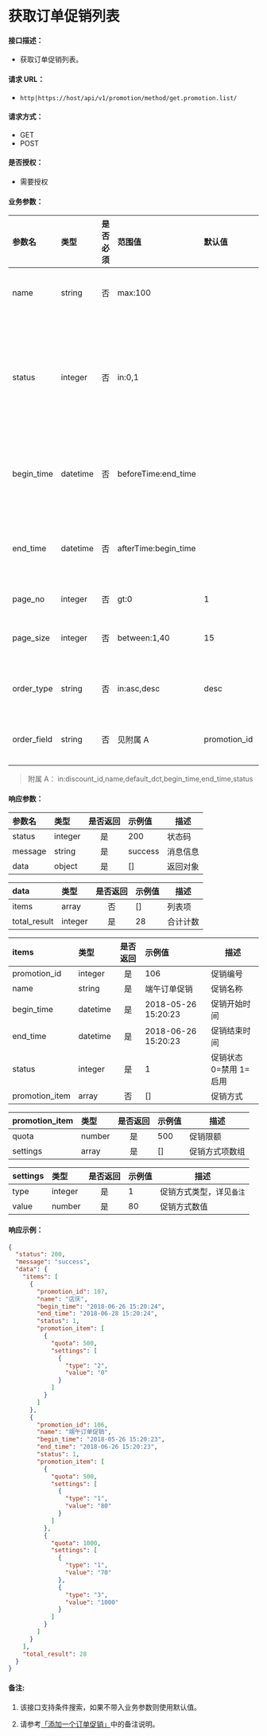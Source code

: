 # 获取订单促销列表

#### 接口描述：
- 获取订单促销列表。

#### 请求 URL：
- `http|https://host/api/v1/promotion/method/get.promotion.list/`

#### 请求方式：
- GET
- POST

#### 是否授权：
- 需要授权

#### 业务参数：
|参数名|类型|是否必须|范围值|默认值|示例值|描述|
|:----|:---|:---:|:-----|:-----|:-----|-----|
|name |string |否 |max:100 | |店庆 |促销名称 |
|status |integer |否 |in:0,1 | |1 |促销状态 0=禁用 1=启用 |
|begin_time |datetime |否 |beforeTime:end_time | |2018-06-01 00:00:00 |促销开始时间 |
|end_time |datetime |否 |afterTime:begin_time | |2018-06-30 00:00:00 |促销结束时间 |
|page_no |integer |否 |gt:0 |1 |1 |页码 |
|page_size |integer |否 |between:1,40 |15 |15 |每页数量 |
|order_type |string |否 |in:asc,desc |desc |asc |排序方式 |
|order_field |string |否 |见附属 A |promotion_id |status |排序字段 |

> 附属 A：
in:discount_id,name,default_dct,begin_time,end_time,status

#### 响应参数：
|参数名|类型|是否返回|示例值|描述|
|:-----|:-----|:---:|:-----|-----|
|status |integer |是 |200 |状态码 |
|message |string |是 |success |消息信息 |
|data |object |是 |[] |返回对象 |

|data|类型|是否返回|示例值|描述|
|:-----|:-----|:---:|:-----|-----|
|items |array |否 |[] |列表项 |
|total_result |integer |是 |28 |合计计数 |

|items|类型|是否返回|示例值|描述|
|:-----|:-----|:---:|:-----|-----|
|promotion_id |integer |是 |106 |促销编号 |
|name |string |是 |端午订单促销 |促销名称 |
|begin_time |datetime |是 |2018-05-26 15:20:23 |促销开始时间 |
|end_time |datetime |是 |2018-06-26 15:20:23 |促销结束时间 |
|status |integer |是 |1 |促销状态 0=禁用 1=启用 |
|promotion_item |array |否 |[] |促销方式 |

|promotion_item|类型|是否返回|示例值|描述|
|:-----|:-----|:---:|:-----|-----|
|quota |number |是 |500 |促销限额 |
|settings |array |是 |[] |促销方式项数组 |

|settings|类型|是否返回|示例值|描述|
|:-----|:-----|:---:|:-----|-----|
|type |integer |是 |1 |促销方式类型，详见`备注` |
|value |number |是 |80 |促销方式数值 |

#### 响应示例：
```json
{
  "status": 200,
  "message": "success",
  "data": {
    "items": [
      {
        "promotion_id": 107,
        "name": "店庆",
        "begin_time": "2018-06-26 15:20:24",
        "end_time": "2018-06-28 15:20:24",
        "status": 1,
        "promotion_item": [
          {
            "quota": 500,
            "settings": [
              {
                "type": "2",
                "value": "0"
              }
            ]
          }
        ]
      },
      {
        "promotion_id": 106,
        "name": "端午订单促销",
        "begin_time": "2018-05-26 15:20:23",
        "end_time": "2018-06-26 15:20:23",
        "status": 1,
        "promotion_item": [
          {
            "quota": 500,
            "settings": [
              {
                "type": "1",
                "value": "80"
              }
            ]
          },
          {
            "quota": 1000,
            "settings": [
              {
                "type": "1",
                "value": "70"
              },
              {
                "type": "3",
                "value": "1000"
              }
            ]
          }
        ]
      }
    ],
    "total_result": 28
  }
}
```

#### 备注:
1. 该接口支持条件搜索，如果不带入业务参数则使用默认值。

2. 请参考[「添加一个订单促销」](/api/admin/market/promotion/add.promotion.item.md "「添加一个订单促销」")中的备注说明。